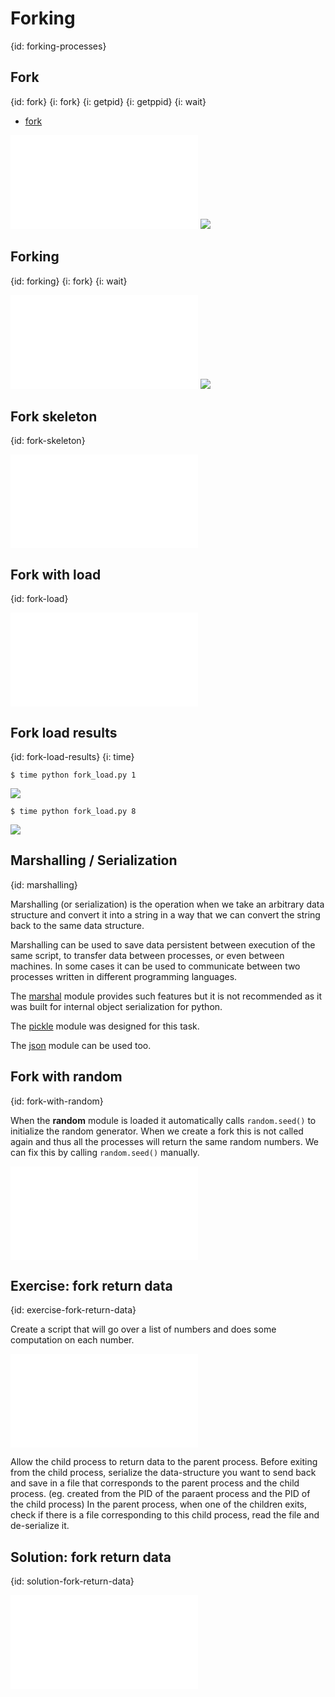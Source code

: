 # Forking
{id: forking-processes}

## Fork
{id: fork}
{i: fork}
{i: getpid}
{i: getppid}
{i: wait}

* [fork](https://docs.python.org/3/library/os.html#os.fork)

![](examples/fork/simple_fork.py)
![](examples/fork/simple_fork.out)


## Forking
{id: forking}
{i: fork}
{i: wait}

![](examples/fork/fork.py)
![](examples/fork/fork.out)


## Fork skeleton
{id: fork-skeleton}

![](examples/fork/fork_skeleton.py)


## Fork with load
{id: fork-load}

![](examples/fork/fork_load.py)


## Fork load results
{id: fork-load-results}
{i: time}

```
$ time python fork_load.py 1
```

![](examples/fork/fork_load_1.out)

```
$ time python fork_load.py 8
```

![](examples/fork/fork_load_8.out)


## Marshalling / Serialization
{id: marshalling}


Marshalling (or serialization) is the operation when we take an arbitrary
data structure and convert it into a string in a way that we can convert
the string back to the same data structure.

Marshalling can be used to save data persistent between execution of the same
script, to transfer data between processes, or even between machines.
In some cases it can be used to communicate between two processes written in
different programming languages.

The [marshal](http://docs.python.org/library/marshal.html) module
provides such features but it is not recommended as it was built
for internal object serialization for python.

The [pickle](http://docs.python.org/library/pickle.html) module was designed for this task.

The [json](https://docs.python.org/library/json.html) module can be used too.



## Fork with random
{id: fork-with-random}


When the **random** module is loaded it automatically calls `random.seed()` to initialize the
random generator. When we create a fork this is not called again and thus all the processes
will return the same random numbers. We can fix this by calling `random.seed()` manually.


![](examples/fork/forkrand.py)

## Exercise: fork return data
{id: exercise-fork-return-data}

Create a script that will go over a list of numbers and does some computation on each number.

![](examples/fork/compute.py)

Allow the child process to return data to the parent process. Before exiting from the child process, serialize the data-structure you want to send back and save
in a file that corresponds to the parent process and the child process. (eg. created from the PID of the paraent process and the PID of the child process)
In the parent process, when one of the children exits, check if there is a file corresponding to this child process, read the file and de-serialize it.


## Solution: fork return data
{id: solution-fork-return-data}

![](examples/fork/compute_with_fork.py)

